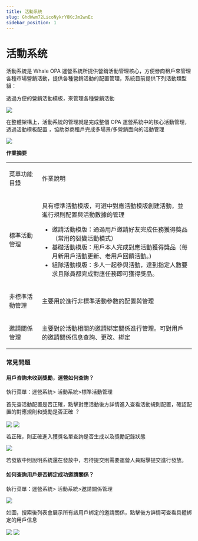 ```yaml
---
title: 活動系统
slug: GhdWwm72LicoNykrY8KcJm2wnEc
sidebar_position: 1
---
```



# 活動系统

活動系統是 Whale OPA 運營系統所提供營銷活動管理核心，方便劵商租戶來管理各種市場營銷活動，提供各種營銷活動的配置管理，系統目前提供下列活動類型組：

透過方便的營銷活動模板，來管理各種營銷活動

<img src="/assets/Z1EWbAKzeobvyjxihTocH31Unlg.png" src-width="1276" src-height="920" align="center"/>

在整體架構上，活動系統的管理就是完成整個 OPA 運營系統中的核心活動管理，透過活動模板配置 ，協助劵商租戶完成多場景/多營銷面向的活動管理

<img src="/assets/J6S3bdNgXoTFgWx8WAMca1KcnXg.png" src-width="1334" src-height="818" align="center"/>

**作業摘要**

<table header_column="1">
<colgroup>
<col width="130"/>
<col width="659"/>
</colgroup>
<tbody>
<tr>
<td><p>菜單功能目錄</p></td><td><p>作業說明</p></td></tr>
<tr>
<td><p>標準活動管理</p></td><td><p>具有標準活動模版，可選中對應活動模版創建活動，並進行規則配置與活動數據的管理</p>
<ul>
<li>邀請活動模版：通過用戶邀請好友完成任務獲得獎品（常用的裂變活動模式）</li>
<li>基礎活動模版：用戶本人完成對應活動獲得獎品（每月新用戶活動更新、老用戶回饋活動。) </li>
<li>組隊活動模版：多人一起參與活動，達到指定人數要求且隊員都完成對應任務即可獲得獎品。</li>
</ul></td></tr>
<tr>
<td><p>非標準活動管理</p></td><td><p>主要用於進行非標準活動參數的配置與管理</p></td></tr>
<tr>
<td><p>邀請關係管理</p></td><td><p>主要對於活動相關的邀請綁定關係進行管理。可對用戶的邀請關係信息查詢、更改、綁定</p></td></tr>
</tbody>
</table>

### 常見問題

#### 用戶咨詢未收到獎勵，運營如何查詢？

執行菜單：運營系統&gt; 活動系統&gt;標準活動管理

首先查活動配置是否正確，點擊對應活動後方詳情進入查看活動規則配置，確認配置的對應規則和獎勵是否正確 ？

<img src="/assets/XJ46bd9a8oSyrkx6Th0csAWEnoe.png" src-width="3228" src-height="1502" align="center"/>

<img src="/assets/OujMbd5nXoPpxZxb3qycobgGnWb.png" src-width="3214" src-height="1598" align="center"/>

若正確，則正確進入獲獎名單查詢是否生成以及獎勵記錄狀態

<img src="/assets/QdvmbhpimogW6GxqjzLcJRRGn4d.png" src-width="3218" src-height="1114" align="center"/>

若發放中則說明系統還在發放中，若待提交則需要運營人員點擊提交進行發放。

#### 如何查詢用戶是否綁定成功邀請關係？

執行菜單：運營系統&gt; 活動系統&gt;邀請關係管理

<img src="/assets/QfU6btqIYosoqUxnUOwciJKInNb.png" src-width="3234" src-height="1244" align="center"/>

如圖，搜索後列表會展示所有該用戶綁定的邀請關係，點擊後方詳情可查看具體綁定的用戶信息

<img src="/assets/HZwkbQsyToOI5uxfGaIctjPqnJd.png" src-width="3230" src-height="998" align="center"/>

<img src="/assets/VsP8bXdJroJHqPx047UczrYOnAR.png" src-width="3228" src-height="1596" align="center"/>

